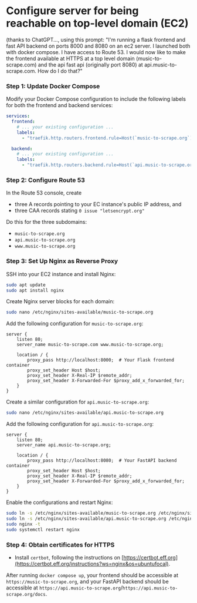 # Configure server for being reachable on top-level domain (EC2)

(thanks to ChatGPT..., using this prompt: "I'm running a flask frontend and fast API backend on ports 8000 and 8080 on an ec2 server. I launched both with docker compose. I have access to Route 53. I would now like to make the frontend available at HTTPS at a top level domain (music-to-scrape.com) and the api fast api (originally port 8080) at api.music-to-scrape.com. How do I do that?"

### Step 1: Update Docker Compose

Modify your Docker Compose configuration to include the following labels for both the frontend and backend services:

```yaml
services:
  frontend:
    # ... your existing configuration ...
    labels:
      - "traefik.http.routers.frontend.rule=Host(`music-to-scrape.org`)"

  backend:
    # ... your existing configuration ...
    labels:
      - "traefik.http.routers.backend.rule=Host(`api.music-to-scrape.org`)"
```

### Step 2: Configure Route 53

In the Route 53 console, create 
- three A records pointing to your EC instance's public IP address, and
- three CAA records stating `0 issue "letsencrypt.org"`

Do this for the three subdomains:
- `music-to-scrape.org` 
- `api.music-to-scrape.org`
- `www.music-to-scrape.org`

### Step 3: Set Up Nginx as Reverse Proxy

SSH into your EC2 instance and install Nginx:

```bash
sudo apt update
sudo apt install nginx
```

Create Nginx server blocks for each domain:

```bash
sudo nano /etc/nginx/sites-available/music-to-scrape.org
```

Add the following configuration for `music-to-scrape.org`:

```nginx
server {
    listen 80;
    server_name music-to-scrape.com www.music-to-scrape.org;

    location / {
        proxy_pass http://localhost:8000;  # Your Flask frontend container
        proxy_set_header Host $host;
        proxy_set_header X-Real-IP $remote_addr;
        proxy_set_header X-Forwarded-For $proxy_add_x_forwarded_for;
    }
}
```

Create a similar configuration for `api.music-to-scrape.org`:

```bash
sudo nano /etc/nginx/sites-available/api.music-to-scrape.org
```

Add the following configuration for `api.music-to-scrape.org`:

```nginx
server {
    listen 80;
    server_name api.music-to-scrape.org;

    location / {
        proxy_pass http://localhost:8080;  # Your FastAPI backend container
        proxy_set_header Host $host;
        proxy_set_header X-Real-IP $remote_addr;
        proxy_set_header X-Forwarded-For $proxy_add_x_forwarded_for;
    }
}
```

Enable the configurations and restart Nginx:

```bash
sudo ln -s /etc/nginx/sites-available/music-to-scrape.org /etc/nginx/sites-enabled/
sudo ln -s /etc/nginx/sites-available/api.music-to-scrape.org /etc/nginx/sites-enabled/
sudo nginx -t
sudo systemctl restart nginx
```

### Step 4: Obtain certificates for HTTPS

- Install `certbot`, following the instructions on [https://certbot.eff.org](https://certbot.eff.org/instructions?ws=nginx&os=ubuntufocal).

After running `docker compose up`, your frontend should be accessible at `https://music-to-scrape.org`, and your FastAPI backend should be accessible at `https://api.music-to-scrape.org`/`https://api.music-to-scrape.org/docs`.
